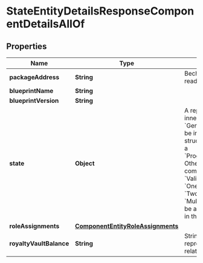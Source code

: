 

# StateEntityDetailsResponseComponentDetailsAllOf


## Properties

| Name | Type | Description | Notes |
|------------ | ------------- | ------------- | -------------|
|**packageAddress** | **String** | Bech32m-encoded human readable version of the address. |  [optional] |
|**blueprintName** | **String** |  |  |
|**blueprintVersion** | **String** |  |  |
|**state** | **Object** | A representation of a component&#39;s inner state. If this entity is a &#x60;GenericComponent&#x60;, this field will be in a programmatic JSON structure (you can deserialize it as a &#x60;ProgrammaticScryptoSborValue&#x60;). Otherwise, for \&quot;native\&quot; components such as &#x60;Account&#x60;, &#x60;Validator&#x60;, &#x60;AccessController&#x60;, &#x60;OneResourcePool&#x60;, &#x60;TwoResourcePool&#x60;, and &#x60;MultiResourcePool&#x60;, this field will be a  custom JSON model defined in the Core API schema.  |  [optional] |
|**roleAssignments** | [**ComponentEntityRoleAssignments**](ComponentEntityRoleAssignments.md) |  |  [optional] |
|**royaltyVaultBalance** | **String** | String-encoded decimal representing the amount of a related fungible resource. |  [optional] |



